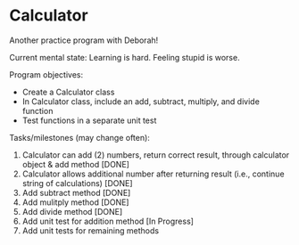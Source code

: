# Calculator
Another practice program with Deborah!

Current mental state: Learning is hard. Feeling stupid is worse.

Program objectives:

* Create a Calculator class
* In Calculator class, include an add, subtract, multiply, and divide function
* Test functions in a separate unit test

Tasks/milestones (may change often):<br>
1. Calculator can add (2) numbers, return correct result, through calculator object & add method [DONE]<br>
2. Calculator allows additional number after returning result (i.e., continue string of calculations) [DONE]<br>
3. Add subtract method [DONE]<br>
4. Add mulitply method [DONE]<br>
5. Add divide method [DONE]<br>
6. Add unit test for addition method [In Progress]<br>
7. Add unit tests for remaining methods<br>
